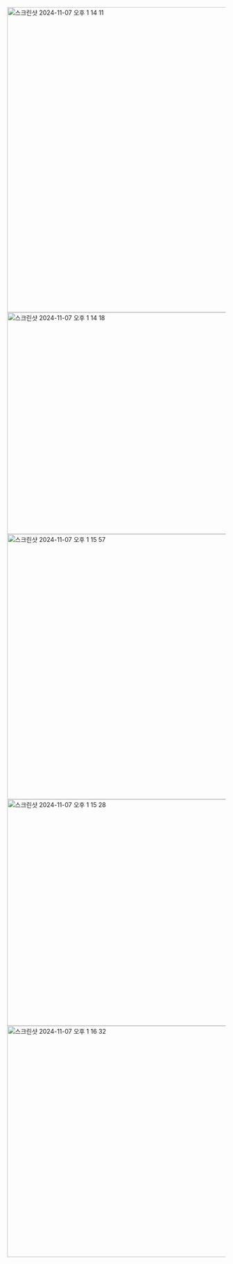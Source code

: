 <img width="702" alt="스크린샷 2024-11-07 오후 1 14 11" src="https://github.com/user-attachments/assets/eaf6a1a2-3eb0-4341-ae7a-85b76dd733db">
<img width="510" alt="스크린샷 2024-11-07 오후 1 14 18" src="https://github.com/user-attachments/assets/e161e4c9-1fea-4f9b-8a52-04ec7eaa4121">
<img width="610" alt="스크린샷 2024-11-07 오후 1 15 57" src="https://github.com/user-attachments/assets/3c3c64a8-837b-44fd-b96b-b46844f37bd5">
<img width="521" alt="스크린샷 2024-11-07 오후 1 15 28" src="https://github.com/user-attachments/assets/672856dd-4d1d-46d9-9cce-aa7abe89b587">
<img width="532" alt="스크린샷 2024-11-07 오후 1 16 32" src="https://github.com/user-attachments/assets/c7a4e137-45d8-43d8-a0d1-4aabb11b5fac">
